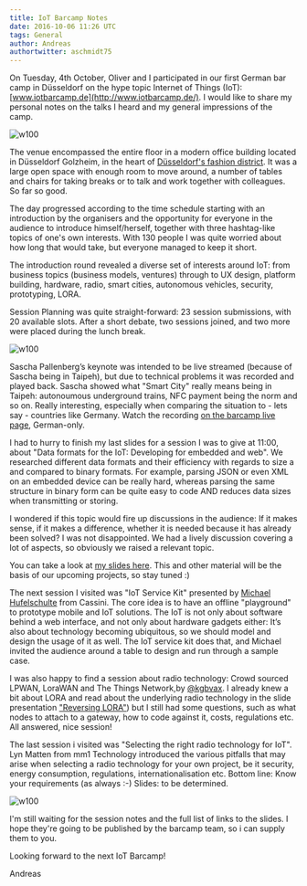```yaml
---
title: IoT Barcamp Notes
date: 2016-10-06 11:26 UTC
tags: General
author: Andreas
authortwitter: aschmidt75
---
```


On Tuesday, 4th October, Oliver and I participated in our first German bar camp
in D&uuml;sseldorf on the hype topic Internet of Things (IoT): [www.iotbarcamp.de](http://www.iotbarcamp.de/).
I would like to share my personal notes on the talks I heard and my general
impressions of the camp.

![w100](/img/iotbarcamp_IMG_0249.jpeg)

The venue encompassed the entire floor in a modern office building located
in D&uuml;sseldorf Golzheim, in the heart of [D&uuml;sseldorf's fashion district](https://www.google.de/maps/place/Bennigsen-Platz,+40474+D%C3%BCsseldorf/@51.2465369,6.7680377,17z/data=!3m1!4b1!4m5!3m4!1s0x47b8c9efeef2d93d:0x552bc10c24260333!8m2!3d51.2465369!4d6.7702264]).
It was a large open space with enough room to move around, a number of tables
and chairs for taking breaks or to talk and work together with colleagues.
So far so good.

The day progressed according to the time schedule starting with an introduction
by the organisers and the opportunity for everyone in the audience to introduce
himself/herself, together with three hashtag-like topics of one's own interests.
With 130 people I was quite worried about how long that would take, but everyone
managed to keep it short.

The introduction round revealed a diverse set of interests around IoT: from business topics
(business models, ventures) through to UX design, platform building, hardware,
radio, smart cities, autonomous vehicles, security, prototyping, LORA.  

Session Planning was quite straight-forward: 23 session submissions, with 20
available slots. After a short debate, two sessions joined, and two more were
placed during the lunch break.

![w100](/img/iotbarcamp_IMG_0252.jpeg)

Sascha Pallenberg’s keynote was intended to be live streamed (because of Sascha
being in Taipeh), but due to technical problems it was recorded and played back.
Sascha showed what "Smart City" really means being in Taipeh: autonoumous underground
trains, NFC payment being the norm and so on. Really interesting, especially when
comparing the situation to - lets say - countries like Germany.
Watch the recording [on the barcamp live page](http://www.iotbarcamp.de/live/), German-only.

I had to hurry to finish my last slides for a session I was to give at 11:00,
about "Data formats for the IoT: Developing for embedded and web".
We researched different data formats and their efficiency with regards to size a
and compared to binary formats. For example, parsing JSON or even XML on an
embedded device can be really hard, whereas parsing the same structure in binary
form can be quite easy to code AND reduces data sizes when transmitting or storing.

I wondered if this topic would fire up discussions in the audience: If it makes
sense, if it makes a difference, whether it is needed because it has already been
solved? I was not disappointed. We had a lively discussion covering a lot of
aspects, so obviously we raised a relevant topic.

You can take a look at [my slides here](https://speakerdeck.com/aschmidt75/iot-barcamp-data-formats-for-the-internet-of-things).
This and other material will be the basis of our upcoming projects, so stay tuned :)

The next session I visited was "IoT Service Kit" presented by [Michael Hufelschulte](https://twitter.com/drbits)
from Cassini. The core idea is to have an offline "playground" to prototype mobile
and IoT solutions. The IoT is not only about software behind a web interface, and
not only about hardware gadgets either: It’s also about technology becoming ubiquitous,
so we should model and design the usage of it as well. The IoT service kit does that,
and Michael invited the audience around a table to design and run through a sample case.

I was also happy to find a session about radio technology: Crowd sourced LPWAN,
LoraWAN and The Things Network,by [@kgbvax](https://twitter.com/kgbvax). I already
knew a bit about LORA and read about the underlying radio technology in the slide
presentation ["Reversing LORA"](http://static1.squarespace.com/static/54cecce7e4b054df1848b5f9/t/57489e6e07eaa0105215dc6c/1464376943218/Reversing-Lora-Knight.pdf))
but I still had some questions, such as what nodes to attach to a gateway, how to
code against it, costs, regulations etc. All answered, nice session!

The last session i visited was "Selecting the right radio technology for IoT".
Lyn Matten from mm1 Technology introduced the various pitfalls that may arise
when selecting a radio technology for your own project, be it security,
energy consumption, regulations, internationalisation etc.
Bottom line: Know your requirements (as always :-) Slides: to be determined.

![w100](/img/iotbarcamp_IMG_0256.jpeg)

I'm still waiting for the session notes and the full list of links to the slides.
I hope they're going to be published by the barcamp team, so i can supply them to you.

Looking forward to the next IoT Barcamp!

Andreas
